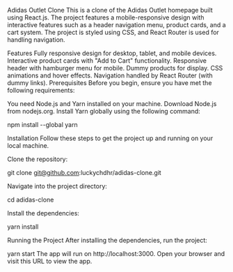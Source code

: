 Adidas Outlet Clone
This is a clone of the Adidas Outlet homepage built using React.js. The project features a mobile-responsive design with interactive features such as a header navigation menu, product cards, and a cart system. The project is styled using CSS, and React Router is used for handling navigation.

Features
Fully responsive design for desktop, tablet, and mobile devices.
Interactive product cards with "Add to Cart" functionality.
Responsive header with hamburger menu for mobile.
Dummy products for display.
CSS animations and hover effects.
Navigation handled by React Router (with dummy links).
Prerequisites
Before you begin, ensure you have met the following requirements:

You need Node.js and Yarn installed on your machine.
Download Node.js from nodejs.org.
Install Yarn globally using the following command:

npm install --global yarn

Installation
Follow these steps to get the project up and running on your local machine.

Clone the repository:

git clone git@github.com:luckychdhr/adidas-clone.git

Navigate into the project directory:

cd adidas-clone

Install the dependencies:

yarn install

Running the Project
After installing the dependencies, run the project:

yarn start
The app will run on http://localhost:3000. Open your browser and visit this URL to view the app.
